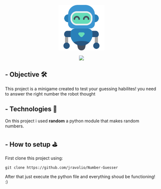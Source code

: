 
<div align="center">
<img width='150' src="./readmeImg/logo.png"/>
</div>
<div align="center">

<p>    </p>
<img src="https://img.shields.io/badge/python-3670A0?style=for-the-badge&logo=python&logoColor=white"/>
</div>



## -  Objective 🛠️
This project is a minigame created to test your guessing habilites! you need to answer the right number the robot thought


## - Technologies 🚀️
On this project i used **random** a python module that makes random numbers.

## - How to setup ⛳
First clone this project using:
```
git clone https://github.com/jravolio/Number-Guesser
```
After that just execute the python file and everything shoud be functioning! :)
